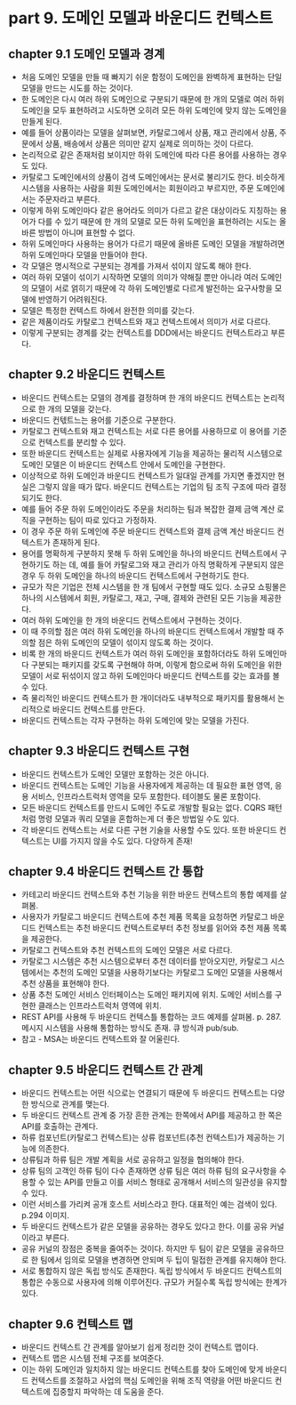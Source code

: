 # part 9. 도메인 모델과 바운디드 컨텍스트

## chapter 9.1 도메인 모델과 경계

* 처음 도메인 모델을 만들 때 빠지기 쉬운 함정이 도메인을 완벽하게 표현하는 단일 모델을 만드는 시도를 하는 것이다.
* 한 도메인은 다시 여러 하위 도메인으로 구분되기 때문에 한 개의 모델로 여러 하위 도메인을 모두 표현하려고 시도하면 오히려 모든 하위 도메인에 맞지 않는 도메인을 만들게 된다.
* 예를 들어 상품이라는 모델을 살펴보면, 카탈로그에서 상품, 재고 관리에서 상품, 주문에서 상품, 배송에서 상품은 의미만 같지 실제로 의미하는 것이 다르다.
* 논리적으로 같은 존재처럼 보이지만 하위 도메인에 따라 다른 용어를 사용하는 경우도 있다.
* 카탈로그 도메인에서의 상품이 검색 도메인에서는 문서로 불리기도 한다. 비슷하게 시스템을 사용하는 사람을 회원 도메인에서는 회원이라고 부르지만, 주문 도메인에서는 주문자라고 부른다.
* 이렇게 하위 도메인마다 같은 용어라도 의미가 다르고 같은 대상이라도 지칭하는 용어가 다를 수 있기 때문에 한 개의 모델로 모든 하위 도메인을 표현하려는 시도는 올바른 방법이 아니며 표현할 수 없다.
* 하위 도메인마다 사용하는 용어가 다르기 때문에 올바른 도메인 모델을 개발하려면 하위 도메인마다 모델을 만들어야 한다.
* 각 모델은 명시적으로 구분되는 경계를 가져서 섞이지 않도록 해야 한다.
* 여러 하위 모델이 섞이기 시작하면 모델의 의미가 약해질 뿐만 아니라 여러 도메인의 모델이 서로 얽히기 때문에 각 하위 도메인별로 다르게 발전하는 요구사항을 모델에 반영하기 어려워진다.
* 모델은 특정한 컨텍스트 하에서 완전한 의미를 갖는다.
* 같은 제품이라도 카탈로그 컨텍스트와 재고 컨텍스트에서 의미가 서로 다르다.
* 이렇게 구분되는 경계를 갖는 컨텍스트를 DDD에서는 바운디드 컨텍스트라고 부른다.

## chapter 9.2 바운디드 컨텍스트

* 바운디드 컨텍스트는 모델의 경계를 결정하며 한 개의 바운디드 컨텍스트는 논리적으로 한 개의 모델을 갖는다.
* 바운디드 컨텏트느는 용어를 기준으로 구분한다.
* 카탈로그 컨텍스트와 재고 컨텍스트는 서로 다른 용어를 사용하므로 이 용어를 기준으로 컨텍스트를 분리할 수 있다.
* 또한 바운디드 컨텍스트는 실제로 사용자에게 기능을 제공하는 물리적 시스템으로 도메인 모델은 이 바운디드 컨텍스트 안에서 도메인을 구현한다.
* 이상적으로 하위 도메인과 바운디드 컨텍스트가 일대일 관계를 가지면 좋겠지만 현실은 그렇지 않을 때가 많다. 바운디드 컨텍스트는 기업의 팀 조직 구조에 따라 결정되기도 한다.
* 예를 들어 주문 하위 도메인이라도 주문을 처리하는 팀과 복잡한 결제 금액 계산 로직을 구현하는 팀이 따로 있다고 가정하자.
* 이 경우 주문 하위 도메인에 주문 바운디드 컨텍스트와 결제 금액 계산 바운디드 컨텍스트가 존재하게 된다.
* 용어를 명확하게 구분하지 못해 두 하위 도메인을 하나의 바운디드 컨텍스트에서 구현하기도 하는 데, 예를 들어 카탈로그와 재고 관리가 아직 명확하게 구분되지 않은 경우 두 하위 도메인을 하나의 바운디드 컨텍스트에서 구현하기도 한다.
* 규모가 작은 기업은 전체 시스템을 한 개 팀에서 구현할 때도 있다. 소규모 쇼핑몰은 하나의 시스템에서 회원, 카탈로그, 재고, 구매, 결제와 관련된 모든 기능을 제공한다.
* 여러 하위 도메인을 한 개의 바운디드 컨텍스트에서 구현하는 것이다.
* 이 때 주의할 점은 여러 하위 도메인을 하나의 바운디드 컨텍스트에서 개발할 때 주의할 점은 하위 도메인의 모델이 섞이지 않도록 하는 것이다.
* 비록 한 개의 바운디드 컨텍스트가 여러 하위 도메인을 포함하더라도 하위 도메인마다 구분되는 패키지를 갖도록 구현해야 하며, 이렇게 함으로써 하위 도메인을 위한 모델이 서로 뒤섞이지 않고 하위 도메인마다 바운디드 컨텍스트를 갖는 효과를 볼 수 있다.
* 즉 물리적인 바운디드 컨텍스트가 한 개이더라도 내부적으로 패키지를 활용해서 논리적으로 바운디드 컨텍스트를 만든다.
* 바운디드 컨텍스트는 각자 구현하는 하위 도메인에 맞는 모델을 가진다.

## chapter 9.3 바운디드 컨텍스트 구현

* 바운디드 컨텍스트가 도메인 모델만 포함하는 것은 아니다.
* 바운디드 컨텍스트는 도메인 기능을 사용자에게 제공하는 데 필요한 표현 영역, 응용 서비스, 인프라스트럭처 영역을 모두 포함한다. 테이블도 물론 포함이다.
* 모든 바운디드 컨텍스트를 만드시 도메인 주도로 개발할 필요는 없다. CQRS 패턴처럼 명령 모델과 쿼리 모델을 혼합하는게 더 좋은 방법일 수도 있다.
* 각 바운디드 컨텍스트는 서로 다른 구현 기술을 사용할 수도 있다. 또한 바운디드 컨텍스트는 UI를 가지지 않을 수도 있다. 다양하게 존재!

## chapter 9.4 바운디드 컨텍스트 간 통합

* 카테고리 바운디드 컨텍스트와 추천 기능을 위한 바운드 컨텍스트의 통합 예제를 살펴봄.
* 사용자가 카탈로그 바운디드 컨텍스트에 추천 제품 목록을 요청하면 카탈로그 바운디드 컨텍스트는 추천 바운디드 컨텍스트로부터 추천 정보를 읽어와 추천 제품 목록을 제공한다.
* 카탈로그 컨텍스트와 추천 컨텍스트의 도메인 모델은 서로 다르다.
* 카탈로그 시스템은 추천 시스템으로부터 추천 데이터를 받아오지만, 카탈로그 시스템에서는 추천의 도메인 모델을 사용하기보다는 카탈로그 도메인 모델을 사용해서 추천 상품을 표현해야 한다.
* 상품 추천 도메인 서비스 인터페이스는 도메인 패키지에 위치. 도메인 서비스를 구현한 클래스는 인프라스트럭처 영역에 위치.
* REST API를 사용해 두 바운디드 컨텍스틀 통합하는 코드 예제를 살펴봄. p. 287. 메시지 시스템을 사용해 통합하는 방식도 존재. 큐 방식과 pub/sub.
* 참고 - MSA는 바운디드 컨텍스트와 잘 어울린다.

## chapter 9.5 바운디드 컨텍스트 간 관계

* 바운디드 컨텍스트는 어떤 식으로는 연결되기 때문에 두 바운디드 컨텍스트는 다양한 방식으로 관계를 맺는다.
* 두 바운디드 컨텍스트 관계 중 가장 흔한 관계는 한쪽에서 API를 제공하고 한 쪽은 API를 호출하는 관계다.
* 하류 컴포넌트(카탈로그 컨텍스트)는 상류 컴포넌트(추천 컨텍스트)가 제공하는 기능에 의존한다.
* 상류팀과 하류 팀은 개발 계획을 서로 공유하고 일정을 협의해야 한다.
* 상류 팀의 고객인 하류 팀이 다수 존재하면 상류 팀은 여러 하류 팀의 요구사항을 수용할 수 있는 API를 만들고 이를 서비스 형태로 공개해서 서비스의 일관성을 유지할 수 있다.
* 이런 서비스를 가리켜 공개 호스트 서비스라고 한다. 대표적인 예는 검색이 있다. p.294 이미지.
* 두 바운디드 컨텍스트가 같은 모델을 공유하는 경우도 있다고 한다. 이를 공유 커널이라고 부른다.
* 공유 커널의 장점은 중복을 줄여주는 것이다. 하지만 두 팀이 같은 모델을 공유하므로 한 팀에서 임의로 모델을 변경하면 안되며 두 팁이 밀접한 관계를 유지해야 한다.
* 서로 통합하지 않은 독립 방식도 존재한다. 독립 방식에서 두 바운디드 컨텍스트의 통합은 수동으로 사용자에 의해 이루어진다. 규모가 커질수록 독립 방식에는 한계가 있다.

## chapter 9.6 컨텍스트 맵

* 바운디드 컨텍스트 간 관계를 알아보기 쉽게 정리한 것이 컨텍스트 맵이다.
* 컨텍스트 맵은 시스템 전체 구조를 보여준다. 
* 이는 하위 도메인과 일치하지 않는 바운디드 컨텍스트를 찾아 도메인에 맞게 바운디드 컨텍스트를 조절하고 사업의 핵심 도메인을 위해 조직 역량을 어떤 바운디드 컨텍스트에 집중할지 파악하는 데 도움을 준다.

